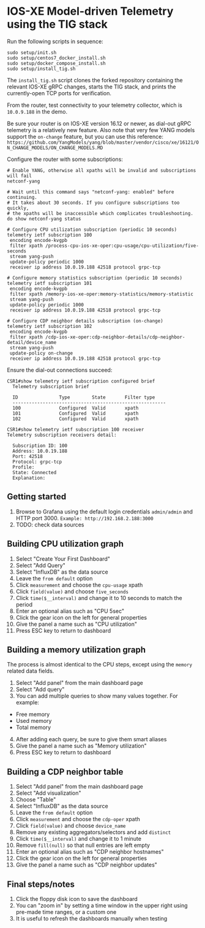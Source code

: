 # IOS-XE Model-driven Telemetry using the TIG stack

Run the following scripts in sequence:
```
sudo setup/init.sh
sudo setup/centos7_docker_install.sh
sudo setup/docker_compose_install.sh
sudo setup/install_tig.sh
```

The `install_tig.sh` script clones the forked repository containing
the relevant IOS-XE gRPC changes, starts the TIG stack, and prints
the currently-open TCP ports for verification.

From the router, test connectivity to your telemetry collector,
which is `10.0.9.188` in the demo.

Be sure your router is on IOS-XE version 16.12 or newer, as dial-out
gRPC telemetry is a relatively new feature. Also note that very few
YANG models support the `on-change` feature, but you can use this reference:
`https://github.com/YangModels/yang/blob/master/vendor/cisco/xe/16121/ON_CHANGE_MODELS/ON_CHANGE_MODELS.MD`

Configure the router with some subscriptions:
```
# Enable YANG, otherwise all xpaths will be invalid and subscriptions will fail
netconf-yang

# Wait until this command says "netconf-yang: enabled" before continuing.
# It takes about 30 seconds. If you configure subscriptions too quickly,
# the xpaths will be inaccessible which complicates troubleshooting.
do show netconf-yang status

# Configure CPU utilization subscription (periodic 10 seconds)
telemetry ietf subscription 100
 encoding encode-kvgpb
 filter xpath /process-cpu-ios-xe-oper:cpu-usage/cpu-utilization/five-seconds
 stream yang-push
 update-policy periodic 1000
 receiver ip address 10.0.19.188 42518 protocol grpc-tcp

# Configure memory statistics subscription (periodic 10 seconds)
telemetry ietf subscription 101
 encoding encode-kvgpb
 filter xpath /memory-ios-xe-oper:memory-statistics/memory-statistic
 stream yang-push
 update-policy periodic 1000
 receiver ip address 10.0.19.188 42518 protocol grpc-tcp

# Configure CDP neighbor details subscription (on-change)
telemetry ietf subscription 102
 encoding encode-kvgpb
 filter xpath /cdp-ios-xe-oper:cdp-neighbor-details/cdp-neighbor-detail/device_name
 stream yang-push
 update-policy on-change
 receiver ip address 10.0.19.188 42518 protocol grpc-tcp
```

Ensure the dial-out connections succeed:
```
CSR1#show telemetry ietf subscription configured brief
  Telemetry subscription brief

  ID               Type        State       Filter type
  --------------------------------------------------------
  100              Configured  Valid       xpath
  101              Configured  Valid       xpath
  102              Configured  Valid       xpath

CSR1#show telemetry ietf subscription 100 receiver 
Telemetry subscription receivers detail:

  Subscription ID: 100
  Address: 10.0.19.188
  Port: 42518
  Protocol: grpc-tcp
  Profile: 
  State: Connected
  Explanation:
```

## Getting started
1. Browse to Grafana using the default login credentials `admin/admin`
and HTTP port 3000. `Example: http://192.168.2.188:3000`
2. TODO: check data sources

## Building CPU utilization graph
1. Select "Create Your First Dashboard"
2. Select "Add Query"
3. Select "InfluxDB" as the data source
4. Leave the `from default` option
5. Click `measurement` and choose the `cpu-usage` xpath
6. Click `field(value)` and choose `five_seconds`
7. Click `time($__interval)` and change it to 10 seconds to match the period
8. Enter an optional alias such as "CPU 5sec"
9. Click the gear icon on the left for general properties
10. Give the panel a name such as "CPU utilization"
11. Press ESC key to return to dashboard

## Building a memory utilization graph
The process is almost identical to the CPU steps, except using the `memory`
related data fields.

1. Select "Add panel" from the main dashboard page
2. Select "Add query"
3. You can add multiple queries to show many values together. For example:
  * Free memory
  * Used memory
  * Total memory
4. After adding each query, be sure to give them smart aliases
5. Give the panel a name such as "Memory utilization"
6. Press ESC key to return to dashboard

## Building a CDP neighbor table
1. Select "Add panel" from the main dashboard page
2. Select "Add visualization"
3. Choose "Table"
4. Select "InfluxDB" as the data source
5. Leave the `from default` option
6. Click `measurement` and choose the `cdp-oper` xpath
7. Click `field(value)` and choose `device_name`
8. Remove any existing aggregators/selectors and add `distinct`
9. Click `time($__interval)` and change it to 1 minute
10. Remove `fill(null)` so that null entries are left empty
11. Enter an optional alias such as "CDP neighbor hostnames"
12. Click the gear icon on the left for general properties
13. Give the panel a name such as "CDP neighbor updates"

## Final steps/notes
1. Click the floppy disk icon to save the dashboard
2. You can "zoom in" by setting a time window in the upper right
   using pre-made time ranges, or a custom one
3. It is useful to refresh the dashboards manually when testing
